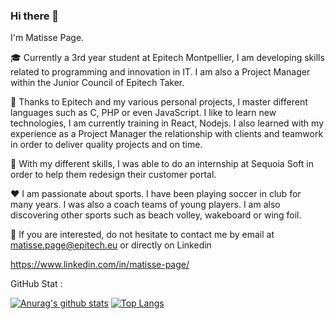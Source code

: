 ### Hi there 👋

I'm Matisse Page.

🎓 Currently a 3rd year student at Epitech Montpellier, I am developing skills related to programming and innovation in IT. I am also a Project Manager within the Junior Council of Epitech Taker.

💪 Thanks to Epitech and my various personal projects, I master different languages ​​such as C, PHP or even JavaScript. I like to learn new technologies, I am currently training in React, Nodejs. I also learned with my experience as a Project Manager the relationship with clients and teamwork in order to deliver quality projects and on time.

🚀 With my different skills, I was able to do an internship at Sequoia Soft in order to help them redesign their customer portal.

❤️ I am passionate about sports. I have been playing soccer in club for many years. I was also a coach teams of young players. I am also discovering other sports such as beach volley, wakeboard or wing foil.

📝 If you are interested, do not hesitate to contact me by email at matisse.page@epitech.eu or directly on Linkedin

https://www.linkedin.com/in/matisse-page/


GitHub Stat :

 [![Anurag's github stats](https://github-readme-stats.vercel.app/api?username=matissepage)](https://github.com/anuraghazra/github-readme-stats)
[![Top Langs](https://github-readme-stats.vercel.app/api/top-langs/?username=matissepage&layout=compact)](https://github.com/anuraghazra/github-readme-stats)


<!--
**matissepage/matissepage** is a ✨ _special_ ✨ repository because its `README.md` (this file) appears on your GitHub profile.
Here are some ideas to get you started:

- 🔭 I’m currently working on ...
- 🌱 I’m currently learning ...
- 👯 I’m looking to collaborate on ...
- 🤔 I’m looking for help with ...
- 💬 Ask me about ...
- 📫 How to reach me: ...
- 😄 Pronouns: ...
- ⚡ Fun fact: ...
-->
